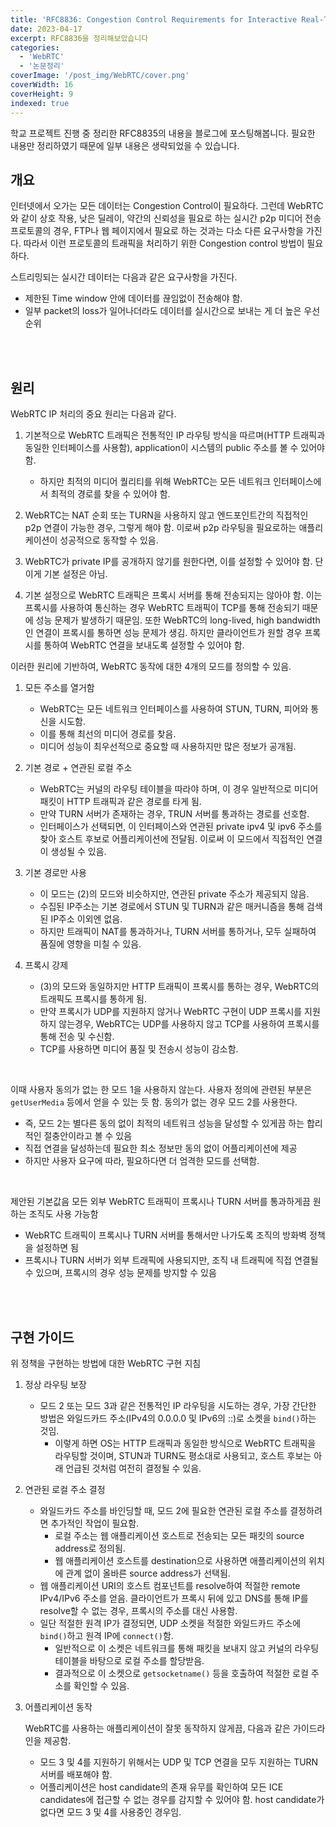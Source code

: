 ```yaml
---
title: 'RFC8836: Congestion Control Requirements for Interactive Real-Time Media 정리'
date: 2023-04-17
excerpt: RFC8836을 정리해보았습니다
categories:
  - 'WebRTC'
  - '논문정리'
coverImage: '/post_img/WebRTC/cover.png'
coverWidth: 16
coverHeight: 9
indexed: true
---
```


학교 프로젝트 진행 중 정리한 RFC8835의 내용을 블로그에 포스팅해봅니다.
필요한 내용만 정리하였기 때문에 일부 내용은 생략되었을 수 있습니다.

## 개요

인터넷에서 오가는 모든 데이터는 Congestion Control이 필요하다.
그런데 WebRTC와 같이 상호 작용, 낮은 딜레이, 약간의 신뢰성을 필요로 하는 실시간 p2p 미디어 전송 프로토콜의 경우, FTP나 웹 페이지에서 필요로 하는 것과는 다소 다른 요구사항을 가진다. 따라서 이런 프로토콜의 트래픽을 처리하기 위한 Congestion control 방법이 필요하다.

스트리밍되는 실시간 데이터는 다음과 같은 요구사항을 가진다.

- 제한된 Time window 안에 데이터를 끊임없이 전송해야 함.
- 일부 packet의 loss가 일어나더라도 데이터를 실시간으로 보내는 게 더 높은 우선순위

<br><br>

## 원리

WebRTC IP 처리의 중요 원리는 다음과 같다.

1. 기본적으로 WebRTC 트래픽은 전통적인 IP 라우팅 방식을 따르며(HTTP 트래픽과 동일한 인터페이스를 사용함), application이 시스템의 public 주소를 볼 수 있어야 함.

   - 하지만 최적의 미디어 퀄리티를 위해 WebRTC는 모든 네트워크 인터페이스에서 최적의 경로를 찾을 수 있어야 함.

2. WebRTC는 NAT 순회 또는 TURN을 사용하지 않고 엔드포인트간의 직접적인 p2p 연결이 가능한 경우, 그렇게 해야 함. 이로써 p2p 라우팅을 필요로하는 애플리케이션이 성공적으로 동작할 수 있음.
3. WebRTC가 private IP를 공개하지 않기를 원한다면, 이를 설정할 수 있어야 함. 단 이게 기본 설정은 아님.
4. 기본 설정으로 WebRTC 트래픽은 프록시 서버를 통해 전송되지는 않아야 함. 이는 프록시를 사용하여 통신하는 경우 WebRTC 트래픽이 TCP를 통해 전송되기 때문에 성능 문제가 발생하기 때문임. 또한 WebRTC의 long-lived, high bandwidth인 연결이 프록시를 통하면 성능 문제가 생김. 하지만 클라이언트가 원할 경우 프록시를 통하여 WebRTC 연결을 보내도록 설정할 수 있어야 함.

이러한 원리에 기반하여, WebRTC 동작에 대한 4개의 모드를 정의할 수 있음.

1. 모든 주소를 열거함

   - WebRTC는 모든 네트워크 인터페이스를 사용하여 STUN, TURN, 피어와 통신을 시도함.
   - 이를 통해 최선의 미디어 경로를 찾음.
   - 미디어 성능이 최우선적으로 중요할 때 사용하지만 많은 정보가 공개됨.

2. 기본 경로 + 연관된 로컬 주소

   - WebRTC는 커널의 라우팅 테이블을 따라야 하며, 이 경우 일반적으로 미디어 패킷이 HTTP 트래픽과 같은 경로를 타게 됨.
   - 만약 TURN 서버가 존재하는 경우, TRUN 서버를 통과하는 경로를 선호함.
   - 인터페이스가 선택되면, 이 인터페이스와 연관된 private ipv4 및 ipv6 주소를 찾아 호스트 후보로 어플리케이션에 전달됨. 이로써 이 모드에서 직접적인 연결이 생성될 수 있음.

3. 기본 경로만 사용

   - 이 모드는 (2)의 모드와 비슷하지만, 연관된 private 주소가 제공되지 않음.
   - 수집된 IP주소는 기본 경로에서 STUN 및 TURN과 같은 매커니즘을 통해 검색된 IP주소 이외엔 없음.
   - 하지만 트래픽이 NAT를 통과하거나, TURN 서버를 통하거나, 모두 실패하여 품질에 영향을 미칠 수 있음.

4. 프록시 강제

   - (3)의 모드와 동일하지만 HTTP 트래픽이 프록시를 통하는 경우, WebRTC의 트래픽도 프록시를 통하게 됨.
   - 만약 프록시가 UDP를 지원하지 않거나 WebRTC 구현이 UDP 프록시를 지원하지 않는경우, WebRTC는 UDP를 사용하지 않고 TCP를 사용하여 프록시를 통해 전송 및 수신함.
   - TCP를 사용하면 미디어 품질 및 전송시 성능이 감소함.

<br>

이때 사용자 동의가 없는 한 모드 1을 사용하지 않는다. 사용자 정의에 관련된 부분은 `getUserMedia` 등에서 얻을 수 있는 듯 함. 동의가 없는 경우 모드 2를 사용한다.

- 즉, 모드 2는 별다른 동의 없이 최적의 네트워크 성능을 달성할 수 있게끔 하는 합리적인 절충안이라고 볼 수 있음
- 직접 연결을 달성하는데 필요한 최소 정보만 동의 없이 어플리케이션에 제공
- 하지만 사용자 요구에 따라, 필요하다면 더 엄격한 모드를 선택함.

<br>

제안된 기본값음 모든 외부 WebRTC 트래픽이 프록시나 TURN 서버를 통과하게끔 원하는 조직도 사용 가능함

- WebRTC 트래픽이 프록시나 TURN 서버를 통해서만 나가도록 조직의 방화벽 정책을 설정하면 됨
- 프록시나 TURN 서버가 외부 트래픽에 사용되지만, 조직 내 트래픽에 직접 연결될 수 있으며, 프록시의 경우 성능 문제를 방지할 수 있음

<br><br>

## 구현 가이드

위 정책을 구현하는 방법에 대한 WebRTC 구현 지침

1. 정상 라우팅 보장
   - 모드 2 또는 모드 3과 같은 전통적인 IP 라우팅을 시도하는 경우, 가장 간단한 방법은 와일드카드 주소(IPv4의 0.0.0.0 및 IPv6의 ::)로 소켓을 `bind()`하는 것임.
     - 이렇게 하면 OS는 HTTP 트래픽과 동일한 방식으로 WebRTC 트래픽을 라우팅할 것이며, STUN과 TURN도 평소대로 사용되고, 호스트 후보는 아래 언급된 것처럼 여전히 결정될 수 있음.
2. 연관된 로컬 주소 결정
   - 와일드카드 주소를 바인딩할 때, 모드 2에 필요한 연관된 로컬 주소를 결정하려면 추가적인 작업이 필요함.
     - 로컬 주소는 웹 애플리케이션 호스트로 전송되는 모든 패킷의 source address로 정의됨.
     - 웹 애플리케이션 호스트를 destination으로 사용하면 애플리케이션의 위치에 관계 없이 올바른 source address가 선택됨.
   - 웹 애플리케이션 URI의 호스트 컴포넌트를 resolve하여 적절한 remote IPv4/IPv6 주소를 얻음. 클라이언트가 프록시 뒤에 있고 DNS를 통해 IP를 resolve할 수 없는 경우, 프록시의 주소를 대신 사용함.
   - 일단 적절한 원격 IP가 결정되면, UDP 소켓을 적절한 와일드카드 주소에 `bind()`하고 원격 IP에 `connect()`함.
     - 일반적으로 이 소켓은 네트워크를 통해 패킷을 보내지 않고 커널의 라우팅 테이블을 바탕으로 로컬 주소를 할당받음.
     - 결과적으로 이 소켓으로 `getsocketname()` 등을 호출하여 적절한 로컬 주소를 확인할 수 있음.
3. 어플리케이션 동작

   WebRTC를 사용하는 애플리케이션이 잘못 동작하지 않게끔, 다음과 같은 가이드라인을 제공함.

   - 모드 3 및 4를 지원하기 위해서는 UDP 및 TCP 연결을 모두 지원하는 TURN 서버를 배포해야 함.
   - 어플리케이션은 host candidate의 존재 유무를 확인하여 모든 ICE candidates에 접근할 수 없는 경우를 감지할 수 있어야 함. host candidate가 없다면 모드 3 및 4를 사용중인 경우임.

<br><br>
